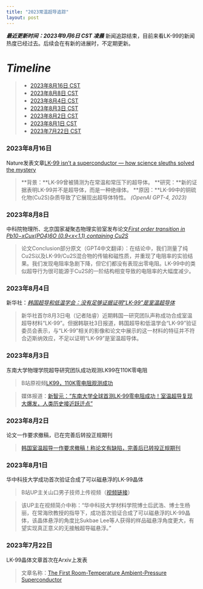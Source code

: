 ```yaml
---
title: "2023常温超导追踪"
layout: post
---
```


***最近更新时间：2023年9月6日 CST 凌晨***
新闻追踪结束，目前来看LK-99的新闻热度已经过去。后续会在有新的进展时，不定期更新。

# ***Timeline***
> - [2023年8月16日 CST](#2023年8月16日)
> - [2023年8月8日 CST](#2023年8月8日)
> - [2023年8月4日 CST](#2023年8月4日)
> - [2023年8月3日 CST](#2023年8月3日)
> - [2023年8月2日 CST](#2023年8月2日)
> - [2023年8月1日 CST](#2023年8月1日)
> - [2023年7月22日 CST](#2023年7月22日)

### 2023年8月16日
Nature发表文章[LK-99 isn’t a superconductor — how science sleuths solved the mystery](https://www.nature.com/articles/d41586-023-02585-7)
> **背景：**LK-99曾被猜测为在常温和常压下的超导体。
> **研究：**新的证据表明LK-99并不是超导体，而是一种绝缘体。
> **原因：**LK-99中的铜硫化物(Cu2S)杂质导致了它展现出超导体特性。
> *(OpenAI GPT-4, 2023)*



### 2023年8月8日
中科院物理所、北京国家凝聚态物理实验室发布论文[*First order transition in Pb10−xCux(PO4)6O (0.9<x<1.1) containing Cu2S*](https://arxiv.org/abs/2308.04353)
> 论文Conclusion部分原文（GPT4中文翻译）：在结论中，我们测量了纯Cu2S以及LK-99/Cu2S混合物的传输和磁性质，并重现了电阻率的实验结果。我们发现电阻率急剧下降，但它们都没有表现出零电阻。LK-99中的类似超导行为很可能源于Cu2S的一阶结构相变导致的电阻率的大幅度减少。  

### 2023年8月4日
新华社：[*韩国超导和低温学会：没有足够证据证明“LK-99”是室温超导体*](http://www.news.cn/tech/2023-08/04/c_1129785472.htm)
> 新华社首尔8月3日电（记者陆睿）近期韩国一研究团队声称成功合成室温超导材料“LK-99”。但据韩联社3日报道，韩国超导和低温学会“LK-99”验证委员会表示，与“LK-99”相关的影像和论文中展示的这一材料的特征并不符合迈斯纳效应，不足以证明“LK-99”是室温超导体。

### 2023年8月3日
东南大学物理学院超导研究团队成功观测LK99在110K零电阻
> B站原视频[LK99，110K零电阻观测成功](https://www.bilibili.com/video/BV1pM4y1p7u5?vd_source=1e0eccfbf780b89ae951219eaf0bdbe6)  

> 媒体报道：[新智元：“东南大学全球首测LK-99零电阻成功！室温超导复现大爆发，人类历史接近跃迁点”](https://zhuanlan.zhihu.com/p/647729079)

### 2023年8月2日
论文一作要求撤稿，已在完善后转投正规期刊
> [韩国室温超导一作要求撤稿！称论文有缺陷，完善后已转投正规期刊](https://www.qbitai.com/2023/08/73120.html)

### 2023年8月1日
华中科技大学成功首次验证合成了可以磁悬浮的LK-99晶体
> B站UP主关山口男子技师上传视频（[视频链接](https://www.bilibili.com/video/BV14p4y1V7kS?vd_source=1e0eccfbf780b89ae951219eaf0bdbe6)）  

> 该UP主在视频简介中称：“华中科技大学材料学院博士后武浩、博士生杨丽，在常海欣教授的指导下，成功首次验证合成了可以磁悬浮的LK-99晶体，该晶体悬浮的角度比Sukbae Lee等人获得的样品磁悬浮角度更大，有望实现真正意义的无接触超导磁悬浮。”

### 2023年7月22日
LK-99晶体文章首次在Arxiv上发表
> 文章名称：[The First Room-Temperature Ambient-Pressure Superconductor](https://arxiv.org/abs/2307.12008)